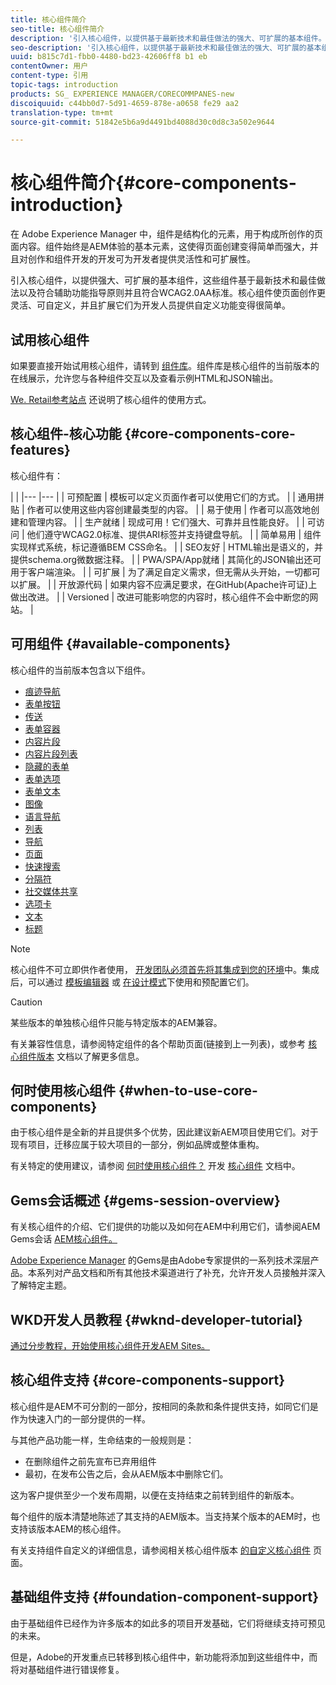 ```yaml
---
title: 核心组件简介
seo-title: 核心组件简介
description: '引入核心组件，以提供基于最新技术和最佳做法的强大、可扩展的基本组件。 '
seo-description: '引入核心组件，以提供基于最新技术和最佳做法的强大、可扩展的基本组件。 '
uuid: b815c7d1-fbb0-4480-bd23-42606ff8 b1 eb
contentOwner: 用户
content-type: 引用
topic-tags: introduction
products: SG_ EXPERIENCE MANAGER/CORECOMMPANES-new
discoiquuid: c44bb0d7-5d91-4659-878e-a0658 fe29 aa2
translation-type: tm+mt
source-git-commit: 51842e5b6a9d4491bd4088d30c0d8c3a502e9644

---
```



# 核心组件简介{#core-components-introduction}

在 Adobe Experience Manager 中，组件是结构化的元素，用于构成所创作的页面内容。组件始终是AEM体验的基本元素，这使得页面创建变得简单而强大，并且对创作和组件开发的开发可为开发者提供灵活性和可扩展性。

引入核心组件，以提供强大、可扩展的基本组件，这些组件基于最新技术和最佳做法以及符合辅助功能指导原则并且符合WCAG2.0AA标准。核心组件使页面创作更灵活、可自定义，并且扩展它们为开发人员提供自定义功能变得很简单。

## 试用核心组件

如果要直接开始试用核心组件，请转到 [组件库](http://opensource.adobe.com/aem-core-wcm-components/library.html)。组件库是核心组件的当前版本的在线展示，允许您与各种组件交互以及查看示例HTML和JSON输出。

[We. Retail参考站点](https://helpx.adobe.com/experience-manager/6-4/sites/developing/using/we-retail.html) 还说明了核心组件的使用方式。

## 核心组件-核心功能 {#core-components-core-features}

核心组件有：

|  |
|--- |--- |
| 可预配置 | 模板可以定义页面作者可以使用它们的方式。 |
| 通用拼贴 | 作者可以使用这些内容创建最类型的内容。 |
| 易于使用 | 作者可以高效地创建和管理内容。 |
| 生产就绪 | 现成可用！它们强大、可靠并且性能良好。 |
| 可访问 | 他们遵守WCAG2.0标准、提供ARI标签并支持键盘导航。 |
| 简单易用 | 组件实现样式系统，标记遵循BEM CSS命名。 |
| SEO友好 | HTML输出是语义的，并提供schema.org微数据注释。 |
| PWA/SPA/App就绪 | 其简化的JSON输出还可用于客户端渲染。 |
| 可扩展 | 为了满足自定义需求，但无需从头开始，一切都可以扩展。 |
| 开放源代码 | 如果内容不应满足要求，在GitHub(Apache许可证)上做出改进。 |
| Versioned | 改进可能影响您的内容时，核心组件不会中断您的网站。 |

## 可用组件 {#available-components}

核心组件的当前版本包含以下组件。

* [痕迹导航](breadcrumb.md)
* [表单按钮](form-button.md)
* [传送](carousel.md)
* [表单容器](form-container.md)
* [内容片段](content-fragment-component.md)
* [内容片段列表](content-fragment-list.md)
* [隐藏的表单](form-hidden.md)
* [表单选项](form-options.md)
* [表单文本](form-text.md)
* [图像](image.md)
* [语言导航](language-navigation.md)
* [列表](list.md)
* [导航](navigation.md)
* [页面](page.md)
* [快速搜索](quick-search.md)
* [分隔符](separator.md)
* [社交媒体共享](sharing.md)
* [选项卡](tabs.md)
* [文本](text.md)
* [标题](title.md)

>[!NOTE]
>
>核心组件不可立即供作者使用， [开发团队必须首先将其集成到您的环境](using.md)中。集成后，可以通过 [模板编辑器](https://helpx.adobe.com/experience-manager/6-5/sites/authoring/using/templates.html) 或 [在设计模式](https://helpx.adobe.com/experience-manager/6-5/sites/authoring/using/default-components-designmode.html)下使用和预配置它们。

>[!CAUTION]
>
>某些版本的单独核心组件只能与特定版本的AEM兼容。
>
>有关兼容性信息，请参阅特定组件的各个帮助页面(链接到上一列表)，或参考 [核心组件版本](versions.md) 文档以了解更多信息。

## 何时使用核心组件 {#when-to-use-core-components}

由于核心组件是全新的并且提供多个优势，因此建议新AEM项目使用它们。对于现有项目，迁移应属于较大项目的一部分，例如品牌或整体重构。

有关特定的使用建议，请参阅 [何时使用核心组件？](developing.md) 开发 [核心组件](developing.md) 文档中。

## Gems会话概述 {#gems-session-overview}

有关核心组件的介绍、它们提供的功能以及如何在AEM中利用它们，请参阅AEM Gems会话 [AEM核心组件。](https://helpx.adobe.com/experience-manager/kt/eseminars/gems/AEM-Core-Components.html)

[Adobe Experience Manager](https://helpx.adobe.com/experience-manager/kt/eseminars/gems/aem-index.html) 的Gems是由Adobe专家提供的一系列技术深层产品。本系列对产品文档和所有其他技术渠道进行了补充，允许开发人员接触并深入了解特定主题。

## WKD开发人员教程 {#wknd-developer-tutorial}

[通过分步教程，开始使用核心组件开发AEM Sites。](https://helpx.adobe.com/experience-manager/6-5/sites/developing/using/getting-started.html)

## 核心组件支持 {#core-components-support}

核心组件是AEM不可分割的一部分，按相同的条款和条件提供支持，如同它们是作为快速入门的一部分提供的一样。

与其他产品功能一样，生命结束的一般规则是：

* 在删除组件之前先宣布已弃用组件
* 最初，在发布公告之后，会从AEM版本中删除它们。

这为客户提供至少一个发布周期，以便在支持结束之前转到组件的新版本。

每个组件的版本清楚地陈述了其支持的AEM版本。当支持某个版本的AEM时，也支持该版本AEM的核心组件。

有关支持组件自定义的详细信息，请参阅相关核心组件版本 [的自定义核心组件](customizing.md) 页面。

## 基础组件支持 {#foundation-component-support}

由于基础组件已经作为许多版本的如此多的项目开发基础，它们将继续支持可预见的未来。

但是，Adobe的开发重点已转移到核心组件中，新功能将添加到这些组件中，而将对基础组件进行错误修复。